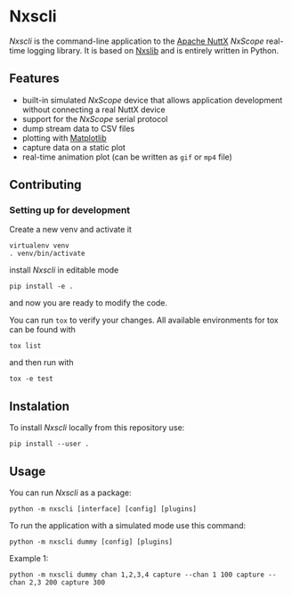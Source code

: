 # Nxscli

_Nxscli_ is the command-line application to the [Apache NuttX](https://nuttx.apache.org/) _NxScope_ real-time logging library.
It is based on [Nxslib](https://github.com/railab/nxslib/) and is entirely written in Python.

## Features

- built-in simulated _NxScope_ device that allows application development without connecting a real NuttX device
- support for the _NxScope_ serial protocol
- dump stream data to CSV files
- plotting with [Matplotlib](https://github.com/matplotlib/matplotlib)
- capture data on a static plot
- real-time animation plot (can be written as `gif` or `mp4` file)

## Contributing

### Setting up for development

Create a new venv and activate it

```
virtualenv venv
. venv/bin/activate
```

install _Nxscli_ in editable mode

`pip install -e .`

and now you are ready to modify the code.

You can run `tox` to verify your changes.
All available environments for tox can be found with

`tox list`

and then run with

`tox -e test`

## Instalation

To install _Nxscli_ locally from this repository use:

`pip install --user .`

## Usage

You can run _Nxscli_ as a package: 

`python -m nxscli [interface] [config] [plugins]`

To run the application with a simulated mode use this command:

`python -m nxscli dummy [config] [plugins]`

Example 1: 

`python -m nxscli dummy chan 1,2,3,4 capture --chan 1 100 capture --chan 2,3 200 capture 300`
